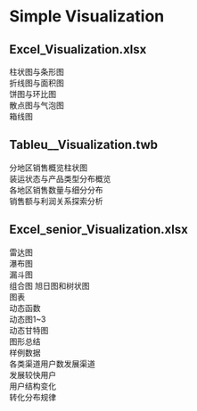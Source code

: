 # Simple Visualization  
## Excel_Visualization.xlsx
柱状图与条形图  
折线图与面积图  
饼图与环比图  
散点图与气泡图  
箱线图  

## Tableu__Visualization.twb
分地区销售概览柱状图  
装运状态与产品类型分布概览  
各地区销售数量与细分分布  
销售额与利润关系探索分析  

## Excel_senior_Visualization.xlsx
雷达图  
瀑布图  
漏斗图  
组合图 
旭日图和树状图  
图表  
动态函数  
动态图1~3  
动态甘特图  
图形总结  
样例数据  
各类渠道用户数发展渠道  
发展较快用户  
用户结构变化  
转化分布规律    

